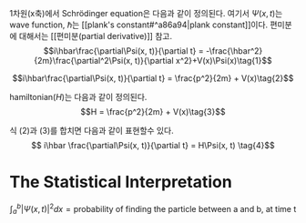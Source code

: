 

1차원(x축)에서 Schrödinger equation은 다음과 같이 정의된다. 여기서 $\Psi(x, t)$는 wave function, $\hbar$는 [[plank's constant#^a86a94|plank constant]]이다.
편미분에 대해서는 [[편미분(partial derivative)]] 참고.
$$i\hbar\frac{\partial\Psi(x, t)}{\partial t} = -\frac{\hbar^2}{2m}\frac{\partial^2\Psi(x, t)}{\partial x^2}+V(x)\Psi(x)\tag{1}$$

$$i\hbar\frac{\partial\Psi(x, t)}{\partial t} = \frac{p^2}{2m} + V(x)\tag{2}$$

hamiltonian($H$)는 다음과 같이 정의된다.
$$H = \frac{p^2}{2m} + V(x)\tag{3}$$

식 (2)과 (3)를 합치면 다음과 같이 표현할수 있다.
$$
i\hbar \frac{\partial\Psi(x, t)}{\partial t} = H\Psi(x, t)
\tag{4}$$
# The Statistical Interpretation
$$\int_a^b{\left.|\Psi(x, t)\right|^2dx=\text{probability of finding the particle between a and b, at time t}}$$
